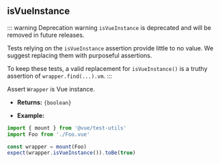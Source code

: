 ## isVueInstance

::: warning Deprecation warning
`isVueInstance` is deprecated and will be removed in future releases.

Tests relying on the `isVueInstance` assertion provide little to no value. We suggest replacing them with purposeful assertions.

To keep these tests, a valid replacement for `isVueInstance()` is a truthy assertion of `wrapper.find(...).vm`.
:::

Assert `Wrapper` is Vue instance.

- **Returns:** `{boolean}`

- **Example:**

```js
import { mount } from '@vue/test-utils'
import Foo from './Foo.vue'

const wrapper = mount(Foo)
expect(wrapper.isVueInstance()).toBe(true)
```
